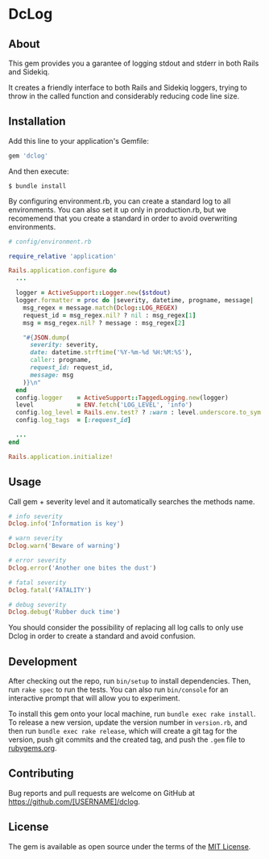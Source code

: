 # DcLog

## About

This gem provides you a garantee of logging stdout and stderr in both Rails and Sidekiq.

It creates a friendly interface to both Rails and Sidekiq loggers, trying to throw in the called function and considerably reducing code line size.

## Installation

Add this line to your application's Gemfile:

```ruby
gem 'dclog'
```

And then execute:

    $ bundle install

By configuring environment.rb, you can create a standard log to all environments. You can also set it up only in production.rb, but we recomemend that you create a standard in order to avoid overwriting environments.

```ruby
# config/environment.rb

require_relative 'application'

Rails.application.configure do
  ...

  logger = ActiveSupport::Logger.new($stdout)
  logger.formatter = proc do |severity, datetime, progname, message|
    msg_regex = message.match(Dclog::LOG_REGEX)
    request_id = msg_regex.nil? ? nil : msg_regex[1]
    msg = msg_regex.nil? ? message : msg_regex[2]

    "#{JSON.dump(
      severity: severity,
      date: datetime.strftime('%Y-%m-%d %H:%M:%S'),
      caller: progname,
      request_id: request_id,
      message: msg
    )}\n"
  end
  config.logger    = ActiveSupport::TaggedLogging.new(logger)
  level            = ENV.fetch('LOG_LEVEL', 'info')
  config.log_level = Rails.env.test? ? :warn : level.underscore.to_sym
  config.log_tags  = [:request_id]

  ...
end

Rails.application.initialize!
```

## Usage

Call gem + severity level and it automatically searches the methods name.

```ruby
# info severity
Dclog.info('Information is key')

# warn severity
Dclog.warn('Beware of warning')

# error severity
Dclog.error('Another one bites the dust')

# fatal severity
Dclog.fatal('FATALITY')

# debug severity
Dclog.debug('Rubber duck time')
```

You should consider the possibility of replacing all log calls to only use Dclog in order to create a standard and avoid confusion.

## Development

After checking out the repo, run `bin/setup` to install dependencies. Then, run `rake spec` to run the tests. You can also run `bin/console` for an interactive prompt that will allow you to experiment.

To install this gem onto your local machine, run `bundle exec rake install`. To release a new version, update the version number in `version.rb`, and then run `bundle exec rake release`, which will create a git tag for the version, push git commits and the created tag, and push the `.gem` file to [rubygems.org](https://rubygems.org).

## Contributing

Bug reports and pull requests are welcome on GitHub at https://github.com/[USERNAME]/dclog.

## License

The gem is available as open source under the terms of the [MIT License](https://opensource.org/licenses/MIT).
